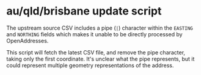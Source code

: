# au/qld/brisbane update script

The upstream source CSV includes a pipe (`|`) character within the `EASTING` and `NORTHING` fields which makes it unable to be directly processed by OpenAddresses.

This script will fetch the latest CSV file, and remove the pipe character, taking only the first coordinate. It's unclear what the pipe represents, but it could represent multiple geometry representations of the address.
